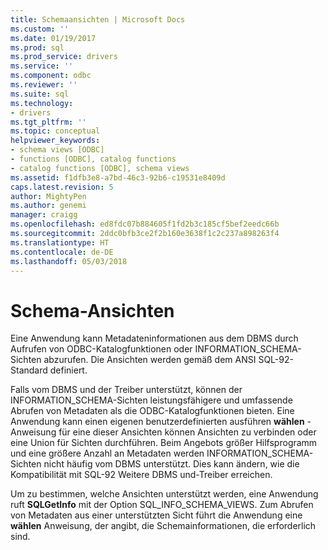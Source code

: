 ```yaml
---
title: Schemaansichten | Microsoft Docs
ms.custom: ''
ms.date: 01/19/2017
ms.prod: sql
ms.prod_service: drivers
ms.service: ''
ms.component: odbc
ms.reviewer: ''
ms.suite: sql
ms.technology:
- drivers
ms.tgt_pltfrm: ''
ms.topic: conceptual
helpviewer_keywords:
- schema views [ODBC]
- functions [ODBC], catalog functions
- catalog functions [ODBC], schema views
ms.assetid: f1dfb3e8-a7bd-46c3-92b6-c19531e8409d
caps.latest.revision: 5
author: MightyPen
ms.author: genemi
manager: craigg
ms.openlocfilehash: ed8fdc07b884605f1fd2b3c185cf5bef2eedc66b
ms.sourcegitcommit: 2ddc0bfb3ce2f2b160e3638f1c2c237a898263f4
ms.translationtype: HT
ms.contentlocale: de-DE
ms.lasthandoff: 05/03/2018
---
```

# <a name="schema-views"></a>Schema-Ansichten
Eine Anwendung kann Metadateninformationen aus dem DBMS durch Aufrufen von ODBC-Katalogfunktionen oder INFORMATION_SCHEMA-Sichten abzurufen. Die Ansichten werden gemäß dem ANSI SQL-92-Standard definiert.  
  
 Falls vom DBMS und der Treiber unterstützt, können der INFORMATION_SCHEMA-Sichten leistungsfähigere und umfassende Abrufen von Metadaten als die ODBC-Katalogfunktionen bieten. Eine Anwendung kann einen eigenen benutzerdefinierten ausführen **wählen** -Anweisung für eine dieser Ansichten können Ansichten zu verbinden oder eine Union für Sichten durchführen. Beim Angebots größer Hilfsprogramm und eine größere Anzahl an Metadaten werden INFORMATION_SCHEMA-Sichten nicht häufig vom DBMS unterstützt. Dies kann ändern, wie die Kompatibilität mit SQL-92 Weitere DBMS und-Treiber erreichen.  
  
 Um zu bestimmen, welche Ansichten unterstützt werden, eine Anwendung ruft **SQLGetInfo** mit der Option SQL_INFO_SCHEMA_VIEWS. Zum Abrufen von Metadaten aus einer unterstützten Sicht führt die Anwendung eine **wählen** Anweisung, der angibt, die Schemainformationen, die erforderlich sind.
